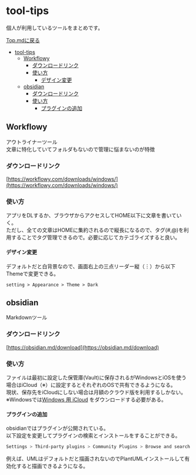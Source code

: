 # tool-tips

個人が利用しているツールをまとめです。

[Top.mdに戻る](../index.md)

- [tool-tips](#tool-tips)
  - [Workflowy](#workflowy)
    - [ダウンロードリンク](#%E3%83%80%E3%82%A6%E3%83%B3%E3%83%AD%E3%83%BC%E3%83%89%E3%83%AA%E3%83%B3%E3%82%AF)
    - [使い方](#%E4%BD%BF%E3%81%84%E6%96%B9)
      - [デザイン変更](#%E3%83%87%E3%82%B6%E3%82%A4%E3%83%B3%E5%A4%89%E6%9B%B4)
  - [obsidian](#obsidian)
    - [ダウンロードリンク](#%E3%83%80%E3%82%A6%E3%83%B3%E3%83%AD%E3%83%BC%E3%83%89%E3%83%AA%E3%83%B3%E3%82%AF-1)
    - [使い方](#%E4%BD%BF%E3%81%84%E6%96%B9-1)
      - [プラグインの追加](#%E3%83%97%E3%83%A9%E3%82%B0%E3%82%A4%E3%83%B3%E3%81%AE%E8%BF%BD%E5%8A%A0)

## Workflowy

アウトライナーツール\
文章に特化していてフォルダもないので管理に悩まないのが特徴

### ダウンロードリンク

[https://workflowy.com/downloads/windows/](https://workflowy.com/downloads/windows/)

### 使い方

アプリをDLするか、ブラウザからアクセスしてHOME以下に文章を書いていく。\
ただし、全ての文章はHOMEに集約されるので縦長になるので、タグ(#,@)を利用することでタグ管理できるので。必要に応じてカテゴライズすると良い。

#### デザイン変更

デフォルトだと白背景なので、画面右上の三点リーダー縦（︙）から以下Themeで変更できる。

```
setting > Appearance > Theme > Dark
```

## obsidian

Markdownツール

### ダウンロードリンク

[https://obsidian.md/download](https://obsidian.md/download)

### 使い方

ファイルは最初に設定した保管庫(Vault)に保存されるがWindowsとiOSを使う場合はiCloud（※）に設定するとそれぞれのOSで共有できるようになる。\
現状、保存先をiCloudにしない場合は月額のクラウド版を利用するしかない。\
※Windowsでは[Windows 用 iCloud](https://support.apple.com/ja-jp/HT204283) をダウンロードする必要がある。

#### プラグインの追加

obsidianではプラグインが公開されている。\
以下設定を変更してプラグインの検索とインストールをすることができる。

```bash
Settings > Third-party plugins > Community Plugins > Browse and search for PlantUML
```

例えば、UMLはデフォルトだと描画されないのでPlantUMLインストールして有効化すると描画できるようになる。
